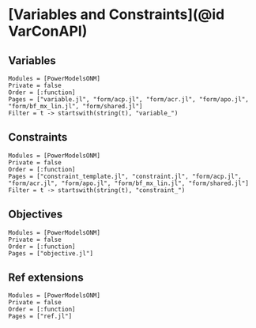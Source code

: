 # [Variables and Constraints](@id VarConAPI)

## Variables

```@autodocs
Modules = [PowerModelsONM]
Private = false
Order = [:function]
Pages = ["variable.jl", "form/acp.jl", "form/acr.jl", "form/apo.jl", "form/bf_mx_lin.jl", "form/shared.jl"]
Filter = t -> startswith(string(t), "variable_")
```

## Constraints

```@autodocs
Modules = [PowerModelsONM]
Private = false
Order = [:function]
Pages = ["constraint_template.jl", "constraint.jl", "form/acp.jl", "form/acr.jl", "form/apo.jl", "form/bf_mx_lin.jl", "form/shared.jl"]
Filter = t -> startswith(string(t), "constraint_")
```

## Objectives

```@autodocs
Modules = [PowerModelsONM]
Private = false
Order = [:function]
Pages = ["objective.jl"]
```

## Ref extensions

```@autodocs
Modules = [PowerModelsONM]
Private = false
Order = [:function]
Pages = ["ref.jl"]
```
